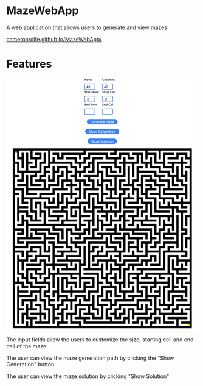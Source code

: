 # MazeWebApp
A web application that allows users to generate and view mazes

[cameronrolfe.github.io/MazeWebApp/]("cameronrolfe.github.io/MazeWebApp/")

# Features
![Website](website.png)

The input fields allow the users to customize the size, starting cell and end cell of the maze

The user can view the maze generation path by clicking the "Show Generation" button

The user can view the maze solution by clicking "Show Solution"